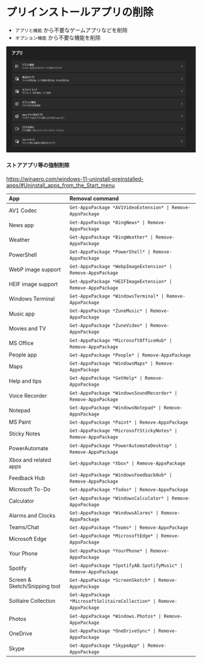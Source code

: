 # プリインストールアプリの削除

+ `アプリと機能` から不要なゲームアプリなどを削除
+ `オプション機能` から不要な機能を削除

![img](./img/app.png)

#### ストアアプリ等の強制削除

https://winaero.com/windows-11-uninstall-preinstalled-apps/#Uninstall_apps_from_the_Start_menu

|App|Removal command|
|:---|:---|
|AV1 Codec| `Get-AppxPackage *AV1VideoExtension* \| Remove-AppxPackage` |
|News app| `Get-AppxPackage *BingNews* \| Remove-AppxPackage` |
|Weather| `Get-AppxPackage *BingWeather* \| Remove-AppxPackage` |
|PowerShell| `Get-AppxPackage *PowerShell* \| Remove-AppxPackage` |
|WebP image support| `Get-AppxPackage *WebpImageExtension* \| Remove-AppxPackage` |
|HEIF image support| `Get-AppxPackage *HEIFImageExtension* \| Remove-AppxPackage` |
|Windows Terminal| `Get-AppxPackage *WindowsTerminal* \| Remove-AppxPackage` |
|Music app| `Get-AppxPackage *ZuneMusic* \| Remove-AppxPackage` |
|Movies and TV| `Get-AppxPackage *ZuneVideo* \| Remove-AppxPackage` |
|MS Office| `Get-AppxPackage *MicrosoftOfficeHub* \| Remove-AppxPackage` |
|People app| `Get-AppxPackage *People* \| Remove-AppxPackage` |
|Maps| `Get-AppxPackage *WindowsMaps* \| Remove-AppxPackage` |
|Help and tips| `Get-AppxPackage *GetHelp* \| Remove-AppxPackage` |
|Voice Recorder| `Get-AppxPackage *WindowsSoundRecorder* \| Remove-AppxPackage` |
|Notepad| `Get-AppxPackage *WindowsNotepad* \| Remove-AppxPackage` |
|MS Paint| `Get-AppxPackage *Paint* \| Remove-AppxPackage` |
|Sticky Notes| `Get-AppxPackage *MicrosoftStickyNotes* \| Remove-AppxPackage` |
|PowerAutomate| `Get-AppxPackage *PowerAutomateDesktop* \| Remove-AppxPackage` |
|Xbox and related apps| `Get-AppxPackage *Xbox* \| Remove-AppxPackage` |
|Feedback Hub| `Get-AppxPackage *WindowsFeedbackHub* \| Remove-AppxPackage` |
|Microsoft To-Do| `Get-AppxPackage *Todos* \| Remove-AppxPackage` |
|Calculator| `Get-AppxPackage *WindowsCalculator* \| Remove-AppxPackage` |
|Alarms and Clocks| `Get-AppxPackage *WindowsAlarms* \| Remove-AppxPackage` |
|Teams/Chat| `Get-AppxPackage *Teams* \| Remove-AppxPackage` |
|Microsoft Edge| `Get-AppxPackage *MicrosoftEdge* \| Remove-AppxPackage` |
|Your Phone| `Get-AppxPackage *YourPhone* \| Remove-AppxPackage` |
|Spotify| `Get-AppxPackage *SpotifyAB.SpotifyMusic* \| Remove-AppxPackage` |
|Screen & Sketch/Snipping tool| `Get-AppxPackage *ScreenSketch* \| Remove-AppxPackage` |
|Solitaire Collection| `Get-AppxPackage *MicrosoftSolitaireCollection* \| Remove-AppxPackage` |
|Photos| `Get-AppxPackage *Windows.Photos* \| Remove-AppxPackage` |
|OneDrive| `Get-AppxPackage *OneDriveSync* \| Remove-AppxPackage` |
|Skype| `Get-AppxPackage *SkypeApp* \| Remove-AppxPackage` |
